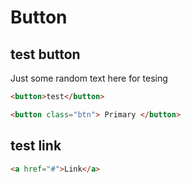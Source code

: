 # Button

## test button

Just some random text here for tesing

```html
<button>test</button>

<button class="btn"> Primary </button>
```

## test link

```html
<a href="#">Link</a>
```